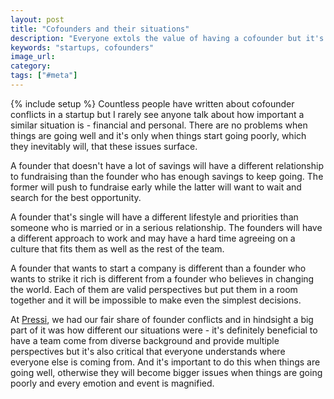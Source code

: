 ```yaml
---
layout: post
title: "Cofounders and their situations"
description: "Everyone extols the value of having a cofounder but it's critical that the founders are aware of each other's situations. Otherwise this will cause problems when things get tough."
keywords: "startups, cofounders"
image_url:
category:
tags: ["#meta"]
---
```

{% include setup %}
Countless people have written about cofounder conflicts in a startup but I rarely see anyone talk about how important a similar situation is - financial and personal. There are no problems when things are going well and it's only when things start going poorly, which they inevitably will, that these issues surface.

A founder that doesn't have a lot of savings will have a different relationship to fundraising than the founder who has enough savings to keep going. The former will push to fundraise early while the latter will want to wait and search for the best opportunity.

A founder that's single will have a different lifestyle and priorities than someone who is married or in a serious relationship. The founders will have a different approach to work and may have a hard time agreeing on a culture that fits them as well as the rest of the team.

A founder that wants to start a company is different than a founder who wants to strike it rich is different from a founder who believes in changing the world. Each of them are valid perspectives but put them in a room together and it will be impossible to make even the simplest decisions.

At <a href="http://getpressi.com" target="_blank">Pressi</a>, we had our fair share of founder conflicts and in hindsight a big part of it was how different our situations were - it's definitely beneficial to have a team come from diverse background and provide multiple perspectives but it's also critical that everyone understands where everyone else is coming from. And it's important to do this when things are going well, otherwise they will become bigger issues when things are going poorly and every emotion and event is magnified.